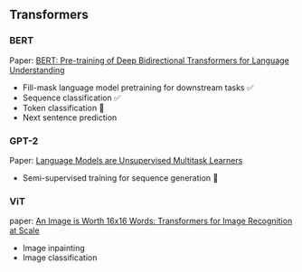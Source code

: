 ## Transformers

### BERT

Paper: [BERT: Pre-training of Deep Bidirectional Transformers for Language Understanding](https://arxiv.org/pdf/1810.04805.pdf)

* Fill-mask language model pretraining for downstream tasks ✅
* Sequence classification ✅
* Token classification 💠
* Next sentence prediction 

### GPT-2

Paper: [Language Models are Unsupervised Multitask Learners](https://d4mucfpksywv.cloudfront.net/better-language-models/language-models.pdf)

* Semi-supervised training for sequence generation 💠

### ViT

paper: [An Image is Worth 16x16 Words: Transformers for Image Recognition at Scale](https://arxiv.org/pdf/2010.11929.pdf)

* Image inpainting
* Image classification